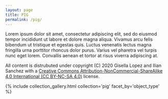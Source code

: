 ```yaml
---
layout: page
title: PIG
permalink: /pig/
---
```


Lorem ipsum dolor sit amet, consectetur adipiscing elit, sed do eiusmod tempor incididunt ut labore et dolore magna aliqua. Vivamus arcu felis bibendum ut tristique et egestas quis. Luctus venenatis lectus magna fringilla urna porttitor rhoncus dolor purus. Varius vel pharetra vel turpis nunc eget lorem. Convallis aenean et tortor at risus viverra adipiscing at.

All content is distrubuted under copyright (C) 2020 Gisella Lopez and Ilian Sanchez with a [Creative Commons Attribution-NonCommercial-ShareAlike 4.0 International (CC BY-NC-SA 4.0)](https://creativecommons.org/licenses/by-nc-sa/4.0/) license.

{% include collection_gallery.html collection='pig' facet_by='object_type' %}
